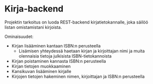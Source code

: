 # Kirja-backend

Projektin tarkoitus on luoda REST-backend kirjatietokannalle, joka säilöö listan omistamistani kirjoista.

Ominaisuudet:
- Kirjan lisääminen kantaan ISBN:n perusteella
    - Lisämisen yhteydessä haetaan kirjan ja kirjoittajan nimi ja muita olennaisia tietoja julkisista ISBN-tietokannoista
- Kirjan poistaminen kannasta ISBN:n perusteella
- Kirjan tietojen muokkaaminen
- Kansikuvan lisääminen kirjalle
- Kirjojen tietojen hakeminen nimen, kirjoittajan ja ISBN:n perusteella